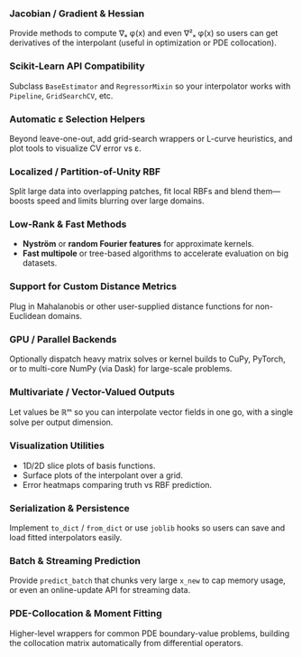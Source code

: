 

### Jacobian / Gradient & Hessian

Provide methods to compute ∇ₓ φ(x) and even ∇²ₓ φ(x) so users can get derivatives of the interpolant (useful in optimization or PDE collocation).

### Scikit-Learn API Compatibility

Subclass `BaseEstimator` and `RegressorMixin` so your interpolator works with `Pipeline`, `GridSearchCV`, etc.

### Automatic ε Selection Helpers

Beyond leave-one-out, add grid-search wrappers or L-curve heuristics, and plot tools to visualize CV error vs ε.

### Localized / Partition-of-Unity RBF

Split large data into overlapping patches, fit local RBFs and blend them—boosts speed and limits blurring over large domains.

### Low-Rank & Fast Methods

- **Nyström** or **random Fourier features** for approximate kernels.  
- **Fast multipole** or tree-based algorithms to accelerate evaluation on big datasets.

### Support for Custom Distance Metrics

Plug in Mahalanobis or other user-supplied distance functions for non-Euclidean domains.

### GPU / Parallel Backends

Optionally dispatch heavy matrix solves or kernel builds to CuPy, PyTorch, or to multi-core NumPy (via Dask) for large-scale problems.

### Multivariate / Vector-Valued Outputs

Let values be ℝᵐ so you can interpolate vector fields in one go, with a single solve per output dimension.

### Visualization Utilities

- 1D/2D slice plots of basis functions.  
- Surface plots of the interpolant over a grid.  
- Error heatmaps comparing truth vs RBF prediction.

### Serialization & Persistence

Implement `to_dict` / `from_dict` or use `joblib` hooks so users can save and load fitted interpolators easily.

### Batch & Streaming Prediction

Provide `predict_batch` that chunks very large `x_new` to cap memory usage, or even an online-update API for streaming data.

### PDE-Collocation & Moment Fitting

Higher-level wrappers for common PDE boundary-value problems, building the collocation matrix automatically from differential operators.
